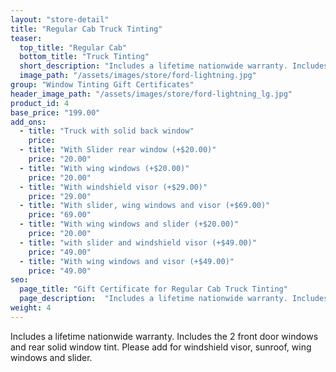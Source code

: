 ```yaml
---
layout: "store-detail"
title: "Regular Cab Truck Tinting"
teaser:
  top_title: "Regular Cab"
  bottom_title: "Truck Tinting"
  short_description: "Includes a lifetime nationwide warranty. Includes the 2 front door windows and rear solid window tint."
  image_path: "/assets/images/store/ford-lightning.jpg"
group: "Window Tinting Gift Certificates"
header_image_path: "/assets/images/store/ford-lightning_lg.jpg"
product_id: 4
base_price: "199.00"
add_ons:
  - title: "Truck with solid back window"
    price:
  - title: "With Slider rear window (+$20.00)"
    price: "20.00"
  - title: "With wing windows (+$20.00)"
    price: "20.00"
  - title: "With windshield visor (+$29.00)"
    price: "29.00"
  - title: "With slider, wing windows and visor (+$69.00)"
    price: "69.00"
  - title: "With wing windows and slider (+$20.00)"
    price: "20.00"
  - title: "with slider and windshield visor (+$49.00)"
    price: "49.00"
  - title: "With wing windows and visor (+$49.00)"
    price: "49.00"
seo:
  page_title: "Gift Certificate for Regular Cab Truck Tinting"
  page_description:  "Includes a lifetime nationwide warranty. Includes the 2 front door windows and rear solid window tint. "
weight: 4
---
```

Includes a lifetime nationwide warranty. Includes the 2 front door windows and rear solid window tint. Please add for windshield visor, sunroof, wing windows and slider.
